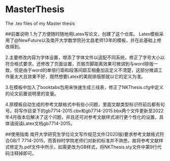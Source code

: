 # MasterThesis
The .tex files of my Master thesis

##前置说明
1.为了方便随时随地用Latex写论文，创建了这个仓库。
Latex模板采用了@NewFuture以及南开大学数学院孙文昌老师13年的模板，并在此基础上修改得到。

2.主要修改内容为字体设置，增添了字体文件以适配不同系统，修正了字号大小以符合格式要求。还修改了页面设置，页眉页脚距离效果可微调到与word排版一致，但是由于word的单倍行距和段落间距互相叠加且定义不清楚，这部分微调工作量太大且效果不好，既然想要Latex的美观排版那就以它的定义为准。

3.在模板中加入了booktabs包用来快速生成三线表，修正了NKThesis.cfg中定义的论文前置说明里的变量。

4.原模板自动生成的参考文献格式中有些小问题，里面文献类型标识符前后都有句号。将写作目录下的gb7714-2015.cbx和gb7714-2015.bbx两个文件更新至2022年4月版本后解决了这个问题，并且还可对参考文献样式进行更个性化的设置，具体请阅读Latex文档gb7714-2015。

##使用指南
南开大学研究生学位论文写作规范文件(2020版)要求参考文献格式符合GB/T 7714-2015，而答辩时学院老师们对新的标准并不熟悉，故将参考文献样式修定为.pdf文件中所示，如需更改为GB样式，将NKThesis.sty文件中第9行代码注释掉即可。
